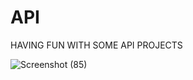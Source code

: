 # API
HAVING FUN WITH SOME API PROJECTS

![Screenshot (85)](https://user-images.githubusercontent.com/88880988/147391383-a319db85-be82-4b7a-bf97-76a09ccb9549.png)
